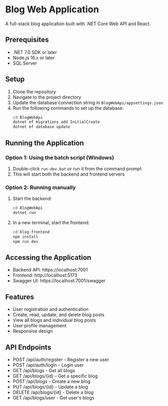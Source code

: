 # Blog Web Application

A full-stack blog application built with .NET Core Web API and React.

## Prerequisites

- .NET 7.0 SDK or later
- Node.js 16.x or later
- SQL Server

## Setup

1. Clone the repository
2. Navigate to the project directory
3. Update the database connection string in `BlogWebApi/appsettings.json`
4. Run the following commands to set up the database:
   ```bash
   cd BlogWebApi
   dotnet ef migrations add InitialCreate
   dotnet ef database update
   ```

## Running the Application

### Option 1: Using the batch script (Windows)

1. Double-click `run-dev.bat` or run it from the command prompt
2. This will start both the backend and frontend servers

### Option 2: Running manually

1. Start the backend:
   ```bash
   cd BlogWebApi
   dotnet run
   ```

2. In a new terminal, start the frontend:
   ```bash
   cd blog-frontend
   npm install
   npm run dev
   ```

## Accessing the Application

- Backend API: https://localhost:7001
- Frontend: http://localhost:5173
- Swagger UI: https://localhost:7001/swagger

## Features

- User registration and authentication
- Create, read, update, and delete blog posts
- View all blogs and individual blog posts
- User profile management
- Responsive design

## API Endpoints

- POST /api/auth/register - Register a new user
- POST /api/auth/login - Login user
- GET /api/blogs - Get all blogs
- GET /api/blogs/{id} - Get a specific blog
- POST /api/blogs - Create a new blog
- PUT /api/blogs/{id} - Update a blog
- DELETE /api/blogs/{id} - Delete a blog
- GET /api/blogs/user - Get user's blogs 